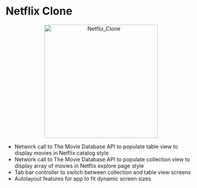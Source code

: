 # Netflix Clone
<p align="center"> 
  <img width="300" alt="Netflix_Clone" src="https://user-images.githubusercontent.com/109322859/224818013-91283bda-a22d-4b19-9811-9c949e442406.gif">
</p>

- Network call to The Movie Database API to populate table view to display movies in Netflix catalog style
- Network call to The Movie Database API to populate collection view to display array of movies in Netflix explore page style
- Tab bar controller to switch between collection and table view screens
- Autolayout features for app to fit dynamic screen sizes
